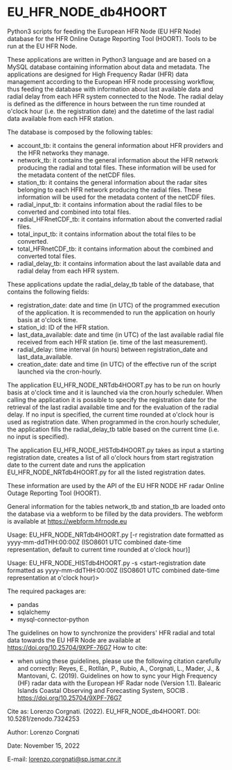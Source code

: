 # EU_HFR_NODE_db4HOORT
Python3 scripts for feeding the European HFR Node (EU HFR Node) database for the HFR Online Outage Reporting Tool (HOORT). Tools to be run at the EU HFR Node.

These applications are written in Python3 language and are based on a MySQL database containing information about data and metadata. The applications are designed for High Frequency Radar (HFR) data management according to the European HFR node processing workflow, thus feeding the database with information about last available data and radial delay from each HFR system connected to the Node.
The radial delay is defined as the difference in hours between the run time rounded at o'clock hour (i.e. the registration date) and the datetime of the last radial data available from each HFR station.

The database is composed by the following tables:
- account_tb: it contains the general information about HFR providers and the HFR networks they manage.
- network_tb: it contains the general information about the HFR network producing the radial and total files. These information will be used for the metadata content of the netCDF files.
- station_tb: it contains the general information about the radar sites belonging to each HFR network producing the radial files. These information will be used for the metadata content of the netCDF files.
- radial_input_tb: it contains information about the radial files to be converted and combined into total files.
- radial_HFRnetCDF_tb: it contains information about the converted radial files.
- total_input_tb: it contains information about the total files to be converted.
- total_HFRnetCDF_tb: it contains information about the combined and converted total files.
- radial_delay_tb: it contains information about the last available data and radial delay from each HFR system.

These applications update the radial_delay_tb table of the database, that contains the following fields:
- registration_date: date and time (in UTC) of the programmed execution of the application. It is recommended to run the application on hourly basis at o'clock time.
- station_id: ID of the HFR station.
- last_data_available: date and time (in UTC) of the last available radial file received from each HFR station (ie. time of the last measurement).
- radial_delay: time interval (in hours) between registration_date and last_data_available.
- creation_date: date and time (in UTC) of the effective run of the script launched via the cron-hourly.

The application EU_HFR_NODE_NRTdb4HOORT.py has to be run on hourly basis at o'clock time and it is launched via the cron.hourly scheduler. When calling the application it is possible to specify the registration date for the retrieval of the last radial available time and for the evaluation of the radial delay. If no input is specified, the current time rounded at o'clock hour is used as
registration date. When programmed in the cron.hourly scheduler, the application fills the radial_delay_tb table based on the current time (i.e. no input is specified). 

The application EU_HFR_NODE_HISTdb4HOORT.py takes as input a starting registration date, creates a list of all o'clock hours from start registration date to the current date and runs the application EU_HFR_NODE_NRTdb4HOORT.py for all the listed registration dates.

These information are used by the API of the EU HFR NODE HF radar Online Outage Reporting Tool (HOORT).

General information for the tables network_tb and station_tb are loaded onto the database via a webform to be filled by the data providers. The webform is available at https://webform.hfrnode.eu

Usage: EU_HFR_NODE_NRTdb4HOORT.py [-r registration date formatted as yyyy-mm-ddTHH:00:00Z (ISO8601 UTC combined date-time representation, default to current time rounded at o'clock hour)]

Usage: EU_HFR_NODE_HISTdb4HOORT.py -s <start-registration date formatted as yyyy-mm-ddTHH:00:00Z (ISO8601 UTC combined date-time representation at o'clock hour)>

The required packages are:
- pandas
- sqlalchemy
- mysql-connector-python

The guidelines on how to synchronize the providers' HFR radial and total data towards the EU HFR Node are available at ​https://doi.org/10.25704/9XPF-76G7
How to cite:
- when using these guidelines, ​please use the following citation carefully and correctly​:
Reyes, E., Rotllán, P., Rubio, A., Corgnati, L., Mader, J., & Mantovani, C. (2019).
Guidelines on how to sync your High Frequency (HF) radar data with the European HF
Radar node (Version 1.1). Balearic Islands Coastal Observing and Forecasting System,
SOCIB . https://doi.org/10.25704/9XPF-76G7

Cite as:
Lorenzo Corgnati. (2022). EU_HFR_NODE_db4HOORT. DOI: 10.5281/zenodo.7324253


Author: Lorenzo Corgnati

Date: November 15, 2022

E-mail: lorenzo.corgnati@sp.ismar.cnr.it
